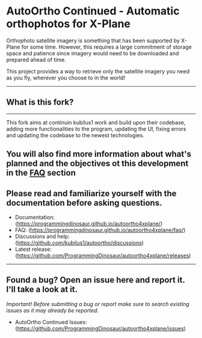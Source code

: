 # AutoOrtho Continued - Automatic orthophotos for X-Plane

Orthophoto satellite imagery is something that has been supported by X-Plane
for some time.  However, this requires a large commitment of storage
space and patience since imagery would need to be downloaded and prepared
ahead of time.

This project provides a way to retrieve only the satellite imagery you need as you fly,
wherever you choose to in the world!

---
## What is this fork?
---
This fork aims at continuin kubilus1 work and build upon their codebase, adding more functionalities to the program,
updating the UI, fixing errors and updating the codebase to the newest technologies.

You will also find more information about what's planned and the objectives ot this development in the [FAQ](https://programmingdinosaur.github.io/autoortho4xplane/faq/) section
---

Please read and familiarize yourself with the documentation before asking
questions.
--- 

* Documentation: (https://programmingdinosaur.github.io/autoortho4xplane/)
* FAQ: (https://programmingdinosaur.github.io/autoortho4xplane/faq/)
* Discussions and help: (https://github.com/kubilus1/autoortho/discussions)
* Latest release: (https://github.com/ProgrammingDinosaur/autoortho4xplane/releases)

---
Found a bug? Open an issue here and report it. I'll take a look at it.
---
*Important!* _Before submitting a bug or report make sure to search existing issues as it may already be reported._
* AutoOrtho Continued Issues: (https://github.com/ProgrammingDinosaur/autoortho4xplane/issues)